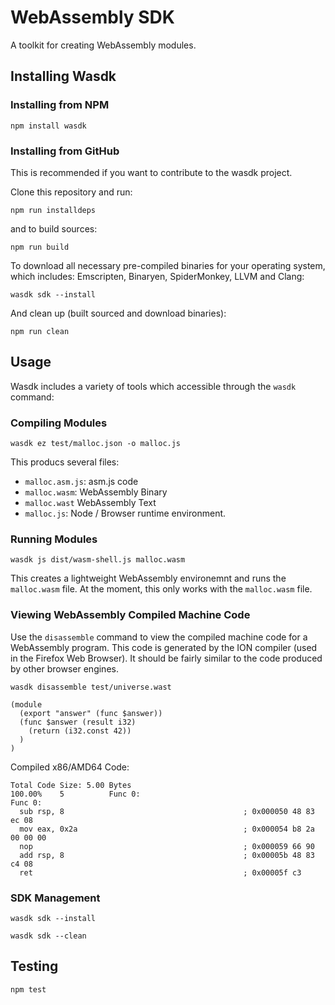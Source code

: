 # WebAssembly SDK
A toolkit for creating WebAssembly modules.

## Installing Wasdk

### Installing from NPM

```
npm install wasdk
```

### Installing from GitHub
This is recommended if you want to contribute to the wasdk project.

Clone this repository and run:
```
npm run installdeps
```

and to build sources:
```
npm run build
```

To download all necessary pre-compiled binaries for your operating system, which includes: Emscripten, Binaryen, SpiderMonkey, LLVM and Clang:
```
wasdk sdk --install
```

And clean up (built sourced and download binaries):
```
npm run clean
```

## Usage

Wasdk includes a variety of tools which accessible through the `wasdk` command:

### Compiling Modules

```
wasdk ez test/malloc.json -o malloc.js
```

This producs several files:
  - `malloc.asm.js`: asm.js code
  - `malloc.wasm`: WebAssembly Binary
  - `malloc.wast` WebAssembly Text
  - `malloc.js`: Node / Browser runtime environment.

### Running Modules

```
wasdk js dist/wasm-shell.js malloc.wasm
```

This creates a lightweight WebAssembly environemnt and runs the `malloc.wasm` file. At the moment,
this only works with the `malloc.wasm` file.

### Viewing WebAssembly Compiled Machine Code

Use the `disassemble` command to view the compiled machine code for a WebAssembly program.
This code is generated by the ION compiler (used in the Firefox Web Browser). It should be
fairly similar to the code produced by other browser engines.

```
wasdk disassemble test/universe.wast
```

```
(module
  (export "answer" (func $answer))
  (func $answer (result i32)
    (return (i32.const 42))
  )
)
```

Compiled x86/AMD64 Code:

```
Total Code Size: 5.00 Bytes
100.00%    5          Func 0:
Func 0:
  sub rsp, 8                                        ; 0x000050 48 83 ec 08
  mov eax, 0x2a                                     ; 0x000054 b8 2a 00 00 00
  nop                                               ; 0x000059 66 90
  add rsp, 8                                        ; 0x00005b 48 83 c4 08
  ret                                               ; 0x00005f c3
```

### SDK Management

```
wasdk sdk --install
```


```
wasdk sdk --clean
```

## Testing
```
npm test
```
